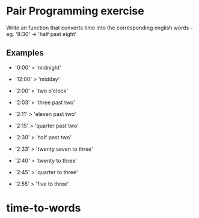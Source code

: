 # Pair Programming exercise 

Write an function that converts time into the corresponding english words - eg. '8:30' -> 'half past eight'

## Examples

- '0:00' > 'midnight'
- '12:00' > 'midday'

- '2:00' > 'two o'clock'

- '2:03' > 'three past two'
- '2:11' > 'eleven past two'
- '2:15' > 'quarter past two' 

- '2:30' > 'half past two'
- '2:33' > 'twenty seven to three'
- '2:40' > 'twenty to three'
- '2:45' > 'quarter to three' 
- '2:55' > 'five to three'
# time-to-words

